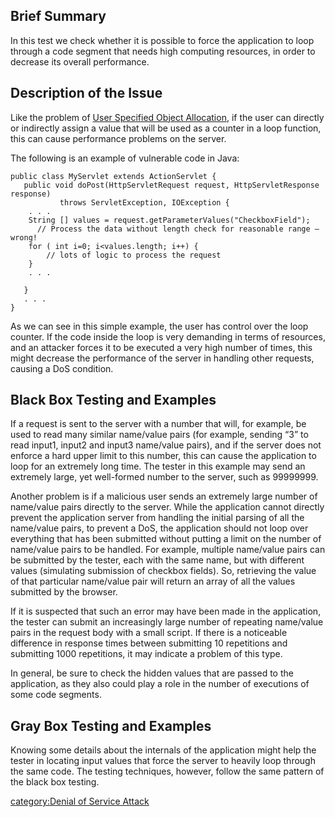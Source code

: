 ## Brief Summary

In this test we check whether it is possible to force the application to
loop through a code segment that needs high computing resources, in
order to decrease its overall performance.

## Description of the Issue

Like the problem of [User Specified Object
Allocation](Testing_for_DoS_User_Specified_Object_Allocation_\(OWASP-DS-004\) "wikilink"),
if the user can directly or indirectly assign a value that will be used
as a counter in a loop function, this can cause performance problems on
the server.

The following is an example of vulnerable code in Java:

    public class MyServlet extends ActionServlet {
       public void doPost(HttpServletRequest request, HttpServletResponse response)
               throws ServletException, IOException {
        . . .
        String [] values = request.getParameterValues("CheckboxField");
          // Process the data without length check for reasonable range – wrong!
        for ( int i=0; i<values.length; i++) {
            // lots of logic to process the request
        }
        . . .

       }
       . . .
    }

As we can see in this simple example, the user has control over the loop
counter. If the code inside the loop is very demanding in terms of
resources, and an attacker forces it to be executed a very high number
of times, this might decrease the performance of the server in handling
other requests, causing a DoS condition.

## Black Box Testing and Examples

If a request is sent to the server with a number that will, for example,
be used to read many similar name/value pairs (for example, sending “3”
to read input1, input2 and input3 name/value pairs), and if the server
does not enforce a hard upper limit to this number, this can cause the
application to loop for an extremely long time. The tester in this
example may send an extremely large, yet well-formed number to the
server, such as 99999999.

Another problem is if a malicious user sends an extremely large number
of name/value pairs directly to the server. While the application cannot
directly prevent the application server from handling the initial
parsing of all the name/value pairs, to prevent a DoS, the application
should not loop over everything that has been submitted without putting
a limit on the number of name/value pairs to be handled. For example,
multiple name/value pairs can be submitted by the tester, each with the
same name, but with different values (simulating submission of checkbox
fields). So, retrieving the value of that particular name/value pair
will return an array of all the values submitted by the browser.

If it is suspected that such an error may have been made in the
application, the tester can submit an increasingly large number of
repeating name/value pairs in the request body with a small script. If
there is a noticeable difference in response times between submitting 10
repetitions and submitting 1000 repetitions, it may indicate a problem
of this type.

In general, be sure to check the hidden values that are passed to the
application, as they also could play a role in the number of executions
of some code segments.

## Gray Box Testing and Examples

Knowing some details about the internals of the application might help
the tester in locating input values that force the server to heavily
loop through the same code. The testing techniques, however, follow the
same pattern of the black box testing.

[category:Denial of Service
Attack](category:Denial_of_Service_Attack "wikilink")